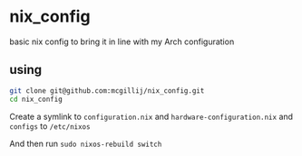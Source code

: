 # nix_config
basic nix config to bring it in line with my Arch configuration

## using

``` bash
git clone git@github.com:mcgillij/nix_config.git
cd nix_config
```
Create a symlink to `configuration.nix` and `hardware-configuration.nix` and `configs` to `/etc/nixos`

And then run `sudo nixos-rebuild switch`
